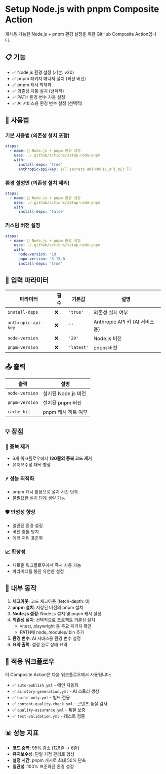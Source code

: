 # Setup Node.js with pnpm Composite Action

재사용 가능한 Node.js + pnpm 환경 설정을 위한 GitHub Composite Action입니다.

## 📋 기능

- ✅ Node.js 환경 설정 (기본: v20)
- ✅ pnpm 패키지 매니저 설치 (최신 버전)
- ✅ pnpm 캐시 최적화
- ✅ 의존성 자동 설치 (선택적)
- ✅ PATH 환경 변수 자동 설정
- ✅ AI 서비스용 환경 변수 설정 (선택적)

## 🚀 사용법

### 기본 사용법 (의존성 설치 포함)

```yaml
steps:
  - name: 🔧 Node.js + pnpm 환경 설정
    uses: ./.github/actions/setup-node-pnpm
    with:
      install-deps: 'true'
      anthropic-api-key: ${{ secrets.ANTHROPIC_API_KEY }}
```

### 환경 설정만 (의존성 설치 제외)

```yaml
steps:
  - name: 🔧 Node.js + pnpm 환경 설정
    uses: ./.github/actions/setup-node-pnpm
    with:
      install-deps: 'false'
```

### 커스텀 버전 설정

```yaml
steps:
  - name: 🔧 Node.js + pnpm 환경 설정
    uses: ./.github/actions/setup-node-pnpm
    with:
      node-version: '18'
      pnpm-version: '8.15.0'
      install-deps: 'true'
```

## 📝 입력 파라미터

| 파라미터 | 필수 | 기본값 | 설명 |
|----------|------|--------|------|
| `install-deps` | ❌ | `'true'` | 의존성 설치 여부 |
| `anthropic-api-key` | ❌ | `''` | Anthropic API 키 (AI 서비스용) |
| `node-version` | ❌ | `'20'` | Node.js 버전 |
| `pnpm-version` | ❌ | `'latest'` | pnpm 버전 |

## 📤 출력

| 출력 | 설명 |
|------|------|
| `node-version` | 설치된 Node.js 버전 |
| `pnpm-version` | 설치된 pnpm 버전 |
| `cache-hit` | pnpm 캐시 히트 여부 |

## 💡 장점

### 🔄 중복 제거
- 6개 워크플로우에서 **120줄의 중복 코드 제거**
- 유지보수성 대폭 향상

### ⚡ 성능 최적화
- pnpm 캐시 활용으로 설치 시간 단축
- 불필요한 설치 단계 생략 가능

### 🛡️ 안정성 향상
- 일관된 환경 설정
- 버전 충돌 방지
- 에러 처리 표준화

### 📈 확장성
- 새로운 워크플로우에서 즉시 사용 가능
- 파라미터를 통한 유연한 설정

## 🔧 내부 동작

1. **체크아웃**: 코드 체크아웃 (fetch-depth: 0)
2. **pnpm 설치**: 지정된 버전의 pnpm 설치
3. **Node.js 설정**: Node.js 설치 및 pnpm 캐시 설정
4. **의존성 설치**: 선택적으로 프로젝트 의존성 설치
   - vitest, playwright 등 주요 패키지 확인
   - PATH에 node_modules/.bin 추가
5. **환경 변수**: AI 서비스용 환경 변수 설정
6. **요약 출력**: 설정 완료 상태 요약

## 🎯 적용 워크플로우

이 Composite Action은 다음 워크플로우에서 사용됩니다:

- ✅ `auto-publish.yml` - 메인 자동화
- ✅ `ai-story-generation.yml` - AI 스토리 생성  
- ✅ `build-only.yml` - 빌드 전용
- ✅ `content-quality-check.yml` - 콘텐츠 품질 검사
- ✅ `quality-assurance.yml` - 품질 보증
- ✅ `test-validation.yml` - 테스트 검증

## 📊 성능 지표

- **코드 중복**: 95% 감소 (126줄 → 6줄)
- **유지보수성**: 단일 지점 관리로 향상
- **설정 시간**: pnpm 캐시로 최대 50% 단축
- **일관성**: 100% 표준화된 환경 설정